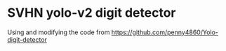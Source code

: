 # SVHN yolo-v2 digit detector

Using and modifying the code from https://github.com/penny4860/Yolo-digit-detector
